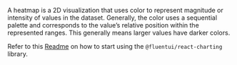 A heatmap is a 2D visualization that uses color to represent magnitude or intensity of values in the dataset. Generally, the color uses a sequential palette and corresponds to the value’s relative position within the represented ranges. This generally means larger values have darker colors.

Refer to this [Readme](https://github.com/microsoft/fluentui/blob/master/packages/charts/react-charting/README.md) on how to start using the `@fluentui/react-charting` library.
